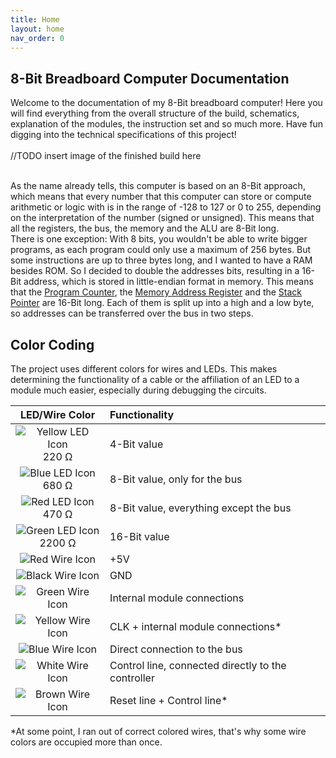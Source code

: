 ```yaml
---
title: Home
layout: home
nav_order: 0
---
```


## 8-Bit Breadboard Computer Documentation

Welcome to the documentation of my 8-Bit breadboard computer! Here you will find everything from the overall structure of the build, schematics, explanation of the modules, the instruction set and so much more. Have fun digging into the technical specifications of this project!
<br>
<br>
//TODO insert image of the finished build here
<br>
<br>

As the name already tells, this computer is based on an 8-Bit approach, which means that every number that this computer can store or compute arithmetic or logic with is in the range of -128 to 127 or 0 to 255, depending on the interpretation of the number (signed or unsigned). This means that all the registers, the bus, the memory and the ALU are 8-Bit long. <br>
There is one exception: With 8 bits, you wouldn't be able to write bigger programs, as each program could only use a maximum of 256 bytes. But some instructions are up to three bytes long, and I wanted to have a RAM besides ROM. So I decided to double the addresses bits, resulting in a 16-Bit address, which is stored in little-endian format in memory. This means that the [Program Counter](modules/pc.html), the [Memory Address Register](modules/mar.html) and the [Stack Pointer](modules/sp.html) are 16-Bit long. Each of them is split up into a high and a low byte, so addresses can be transferred over the bus in two steps.

## Color Coding

The project uses different colors for wires and LEDs. This makes determining the functionality of a cable or the affiliation of an LED to a module much easier, especially during debugging the circuits.

|                             LED/Wire Color                              | Functionality                                      |
| :---------------------------------------------------------------------: | :------------------------------------------------- |
| ![Yellow LED Icon](resources/Icons/LEDs/yellowLED.svg) <br> 220 &Omega; | 4-Bit value                                        |
|   ![Blue LED Icon](resources/Icons/LEDs/blueLED.svg) <br> 680 &Omega;   | 8-Bit value, only for the bus                      |
|    ![Red LED Icon](resources/Icons/LEDs/redLED.svg) <br> 470 &Omega;    | 8-Bit value, everything except the bus             |
| ![Green LED Icon](resources/Icons/LEDs/greenLED.svg) <br> 2200 &Omega;  | 16-Bit value                                       |
|          ![Red Wire Icon](resources/Icons/Wires//redWire.svg)           | +5V                                                |
|         ![Black Wire Icon](resources/Icons/Wires/blackWire.svg)         | GND                                                |
|         ![Green Wire Icon](resources/Icons/Wires/greenWire.svg)         | Internal module connections                        |
|        ![Yellow Wire Icon](resources/Icons/Wires/yellowWire.svg)        | CLK + internal module connections\*                |
|          ![Blue Wire Icon](resources/Icons/Wires/blueWire.svg)          | Direct connection to the bus                       |
|         ![White Wire Icon](resources/Icons/Wires/whiteWire.svg)         | Control line, connected directly to the controller |
|         ![Brown Wire Icon](resources/Icons/Wires/brownWire.svg)         | Reset line + Control line\*                        |

\*At some point, I ran out of correct colored wires, that's why some wire colors are occupied more than once.
